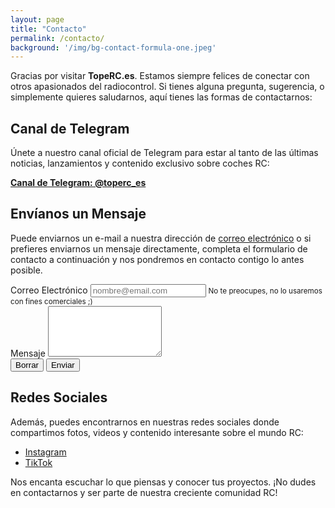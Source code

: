 ```yaml
---
layout: page
title: "Contacto"
permalink: /contacto/
background: '/img/bg-contact-formula-one.jpeg'
---
```


Gracias por visitar **TopeRC.es**. Estamos siempre felices de conectar con otros apasionados del radiocontrol. Si tienes alguna pregunta, sugerencia, o simplemente quieres saludarnos, aquí tienes las formas de contactarnos:

## Canal de Telegram

Únete a nuestro canal oficial de Telegram para estar al tanto de las últimas noticias, lanzamientos y contenido exclusivo sobre coches RC:

[**Canal de Telegram: @toperc_es**](https://t.me/toperc_es)

## Envíanos un Mensaje
Puede enviarnos un e-mail a nuestra dirección de <a class="u-email" href="mailto:{{ site.email }}">correo electrónico</a> o si prefieres enviarnos un mensaje directamente, completa el formulario de contacto a continuación y nos pondremos en contacto contigo lo antes posible.

<form id="main_contact_form" action="https://formspree.io/f/xzzbebyn" method="POST">
  <div class="form-group">
    <label for="email">Correo Electrónico</label>
    <input type="email" class="form-control" id="email" required placeholder="nombre@email.com">
    <small id="emailHelp" class="form-text text-muted">No te preocupes, no lo usaremos con fines comerciales ;)</small>
  </div>
  
  <div class="form-group">
    <label for="message">Mensaje</label>
    <textarea class="form-control" id="message" rows="5"></textarea>

  </div>
  <div class="form-group">
    <button type="reset" class="btn btn-primary">Borrar</button>
    <button type="submit" class="btn btn-primary">Enviar</button>
  </div>
</form>


## Redes Sociales

Además, puedes encontrarnos en nuestras redes sociales donde compartimos fotos, videos y contenido interesante sobre el mundo RC:

- [Instagram](https://instagram.com/toperc.es)
- [TikTok](https://tiktok.com/@toperc.es)

Nos encanta escuchar lo que piensas y conocer tus proyectos. ¡No dudes en contactarnos y ser parte de nuestra creciente comunidad RC!
